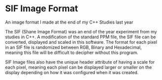 # SIF Image Format
 An image format I made at the end of my C++ Studies last year

The SIF (Shane Image Format) was an end of the year experiment from my studies in C++. A modification of the standard PPM file, the SIF file can be converted, displayed and scaled in this software. The format for each pixel in an SIF file is randomized between RGB, Binary and Hexadecimal, meaning this file will be difficult to decipher without this program.

SIF Image files also have the unique header attribute of having a scale for each pixel, meaning each pixel can be displayed larger or smaller on the display depending on how it was configured when it was created.
